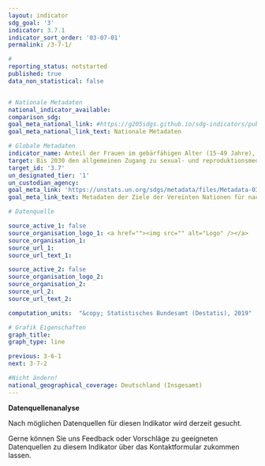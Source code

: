```yaml
---
layout: indicator
sdg_goal: '3'
indicator: 3.7.1
indicator_sort_order: '03-07-01'
permalink: /3-7-1/

#
reporting_status: notstarted
published: true
data_non_statistical: false


# Nationale Metadaten
national_indicator_available:
comparison_sdg:
goal_meta_national_link: #https://g205sdgs.github.io/sdg-indicators/public/MetaDe/3.7.1.pdf
goal_meta_national_link_text: Nationale Metadaten

# Globale Metadaten
indicator_name: Anteil der Frauen im gebärfähigen Alter (15-49 Jahre), die ihren Anspruch auf Familienplanung durch moderne Methoden umsetzen können
target: Bis 2030 den allgemeinen Zugang zu sexual- und reproduktionsmedizinischer Versorgung, einschließlich Familienplanung, Information und Aufklärung, und die Einbeziehung der reproduktiven Gesundheit in nationale Strategien und Programme gewährleisten
target_id: '3.7'
un_designated_tier: '1'
un_custodian_agency:
goal_meta_link: 'https://unstats.un.org/sdgs/metadata/files/Metadata-03-07-01.pdf'
goal_meta_link_text: Metadaten der Ziele der Vereinten Nationen für nachhaltige Entwicklung

# Datenquelle

source_active_1: false
source_organisation_logo_1: <a href=""><img src="" alt="Logo" /></a>
source_organisation_1:
source_url_1:
source_url_text_1:

source_active_2: false
source_organisation_logo_2:
source_organisation_2:
source_url_2:
source_url_text_2:

computation_units:  "&copy; Statistisches Bundesamt (Destatis), 2019"

# Grafik Eigenschaften
graph_title:
graph_type: line

previous: 3-6-1
next: 3-7-2

#Nicht ändern!
national_geographical_coverage: Deutschland (Insgesamt)
---
```

**Datenquellenanalyse**

Nach möglichen Datenquellen für diesen Indikator wird derzeit gesucht.

Gerne können Sie uns Feedback oder Vorschläge zu geeigneten Datenquellen zu diesem Indikator über das Kontaktformular zukommen lassen.
